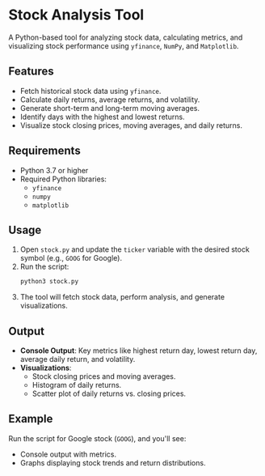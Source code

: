 # Stock Analysis Tool

A Python-based tool for analyzing stock data, calculating metrics, and visualizing stock performance using `yfinance`, `NumPy`, and `Matplotlib`.

## Features
- Fetch historical stock data using `yfinance`.
- Calculate daily returns, average returns, and volatility.
- Generate short-term and long-term moving averages.
- Identify days with the highest and lowest returns.
- Visualize stock closing prices, moving averages, and daily returns.

## Requirements
- Python 3.7 or higher
- Required Python libraries:
  - `yfinance`
  - `numpy`
  - `matplotlib`

## Usage
1. Open `stock.py` and update the `ticker` variable with the desired stock symbol (e.g., `GOOG` for Google).
2. Run the script:
   ```bash
   python3 stock.py
   ```
3. The tool will fetch stock data, perform analysis, and generate visualizations.

## Output
- **Console Output**: Key metrics like highest return day, lowest return day, average daily return, and volatility.
- **Visualizations**:
  - Stock closing prices and moving averages.
  - Histogram of daily returns.
  - Scatter plot of daily returns vs. closing prices.

## Example
Run the script for Google stock (`GOOG`), and you'll see:
- Console output with metrics.
- Graphs displaying stock trends and return distributions.
